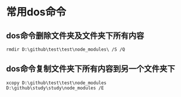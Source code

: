 # 常用dos命令

## dos命令删除文件夹及文件夹下所有内容
```
rmdir D:\github\test\test\node_modules\ /S /Q
```

## dos命令复制文件夹下所有内容到另一个文件夹下
```
xcopy D:\github\test\test\node_modules D:\github\study\study\node_modules /E
```

